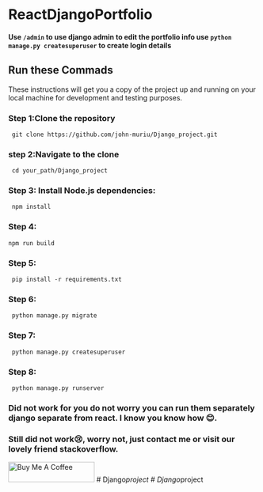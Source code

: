 # ReactDjangoPortfolio

####  Use `` /admin `` to use django admin to edit the portfolio info use   ` python manage.py createsuperuser `  to create login details
<!-- #### DEMO: http://jameswaweru.vercel.app/ -->


<!-- <kbd><img src="https://drive.google.com/uc?id=19fHCBzwyyzbHSfNPuFLuFDmLhgwsCe6-"  /></kbd> -->

## Run these Commads

 These instructions will get you a copy of the project up and running on your local machine for development and testing purposes.
### Step 1:Clone the repository
     git clone https://github.com/john-muriu/Django_project.git
### step 2:Navigate to the clone 
     cd your_path/Django_project
### Step 3: Install Node.js dependencies:
     npm install    
### Step 4:
    npm run build
### Step 5:
     pip install -r requirements.txt
### Step 6:
     python manage.py migrate
### Step 7:
     python manage.py createsuperuser
### Step 8:
     python manage.py runserver


### Did not work for you do not worry you can run them separately django separate from react. I know you know how 😊.
### Still did not work😢, worry not, just contact me or visit our lovely friend stackoverflow.

<a href="https://www.buymeacoffee.com/johnmuriu" target="_blank"><img src="https://cdn.buymeacoffee.com/buttons/default-orange.png" alt="Buy Me A Coffee" height="41" width="174"></a>
#   D j a n g o _ p r o j e c t 
 
 #   D j a n g o _ p r o j e c t 
 
 